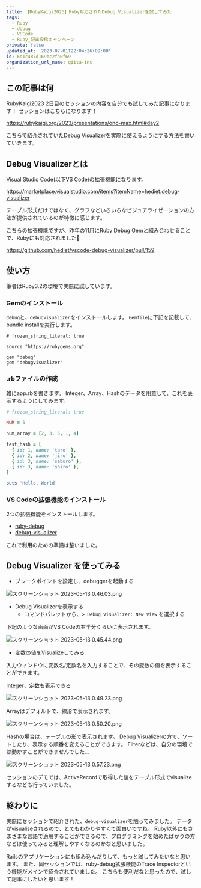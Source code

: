 ```yaml
---
title: 【RubyKaigi2023】Ruby対応されたDebug Visualizerを試してみた
tags:
  - Ruby
  - debug
  - VSCode
  - Ruby_記事投稿キャンペーン
private: false
updated_at: '2023-07-01T22:04:26+09:00'
id: 6e1c487d169bc2fa0f69
organization_url_name: qiita-inc
---
```

## この記事は何

RubyKaigi2023 2日目のセッションの内容を自分でも試してみた記事になります！
セッションはこちらになります！

https://rubykaigi.org/2023/presentations/ono-max.html#day2

こちらで紹介されていたDebug Visualizerを実際に使えるようにする方法を書いていきます。

## Debug Visualizerとは

Visual Studio Code(以下VS Code)の拡張機能になります。

https://marketplace.visualstudio.com/items?itemName=hediet.debug-visualizer

テーブル形式だけではなく、グラフなどいろいろなビジュアライゼーションの方法が提供されているのが特徴に感じます。

こちらの拡張機能ですが、昨年の11月にRuby Debug Gemと組み合わせることで、Rubyにも対応されました:tada:

https://github.com/hediet/vscode-debug-visualizer/pull/159

## 使い方

筆者はRuby3.2の環境で実際に試しています。

### Gemのインストール

`debug`と、`debugvisualizer`をインストールします。
`Gemfile`に下記を記載して、bundle installを実行します。

```ruby:Gemfile
# frozen_string_literal: true

source "https://rubygems.org"

gem "debug"
gem "debugvisualizer"
```

### .rbファイルの作成

雑にapp.rbを書きます。
Integer、Array、Hashのデータを用意して、これを表示するようにしてみます。

```ruby:app.rb
# frozen_string_literal: true

NUM = 5

num_array = [2, 3, 5, 1, 4]

test_hash = [
  { id: 1, name: 'taro' },
  { id: 2, name: 'jiro' },
  { id: 3, name: 'saburo' },
  { id: 3, name: 'shiro' },
]

puts 'Hello, World'

```

### VS Codeの拡張機能のインストール

2つの拡張機能をインストールします。

- [ruby-debug](https://marketplace.visualstudio.com/items?itemName=castwide.ruby-debug)
- [debug-visualizer](https://marketplace.visualstudio.com/items?itemName=hediet.debug-visualizer)

これで利用のための準備は整いました。

## Debug Visualizer を使ってみる

- ブレークポイントを設定し、debuggerを起動する

![スクリーンショット 2023-05-13 0.46.03.png](https://qiita-image-store.s3.ap-northeast-1.amazonaws.com/0/166596/2182dc30-7f9e-18b9-5d4e-0fb38f248632.png)

- Debug Visualizerを表示する
  - コマンドパレットから、`> Debug Visualizer: New View` を選択する

下記のような画面がVS Codeの右半分くらいに表示されます。

![スクリーンショット 2023-05-13 0.45.44.png](https://qiita-image-store.s3.ap-northeast-1.amazonaws.com/0/166596/e8b599b3-dc5b-f122-10f2-902428f929c4.png)

- 変数の値をVisualizeしてみる

入力ウィンドウに変数名/定数名を入力することで、その変数の値を表示することができます。

Integer、定数も表示できる

![スクリーンショット 2023-05-13 0.49.23.png](https://qiita-image-store.s3.ap-northeast-1.amazonaws.com/0/166596/9194900a-aa2a-9e3f-b792-07275527c8b0.png)

Arrayはデフォルトで、線形で表示されます。

![スクリーンショット 2023-05-13 0.50.20.png](https://qiita-image-store.s3.ap-northeast-1.amazonaws.com/0/166596/6e999e22-c505-d3d5-758d-949834d98b5d.png)

Hashの場合は、テーブルの形で表示されます。
Debug Visualizerの方で、ソートしたり、表示する順番を変えることができます。
Filterなどは、自分の環境では動かすことができませんでした...

![スクリーンショット 2023-05-13 0.57.23.png](https://qiita-image-store.s3.ap-northeast-1.amazonaws.com/0/166596/20249e49-41e5-355a-a507-a32c747f132d.png)

セッションのデモでは、ActiveRecordで取得した値をテーブル形式でvisualizeするなども行っていました。

## 終わりに

実際にセッションで紹介された、`debug-visualizer`を触ってみました。
データがvisualiseされるので、とてもわかりやすくて面白いですね。
Ruby以外にもさまざまな言語で適用することができるので、プログラミングを始めたばかりの方などは使ってみると理解しやすくなるのかなと思いました。

Railsのアプリケーションにも組み込んだりして、もっと試してみたいなと思います。
また、同セッションでは、ruby-debug拡張機能のTrace Inspectorという機能がメインで紹介されていました。
こちらも便利だなと思ったので、試して記事にしたいと思います！
